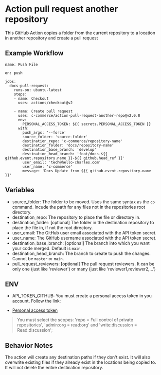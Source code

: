 # Action pull request another repository 
This GitHub Action copies a folder from the current repository to a location in another repository and create a pull request

## Example Workflow
    name: Push File

    on: push

    jobs:
      docs-pull-request:
        runs-on: ubuntu-latest
        steps:
        - name: Checkout
          uses: actions/checkout@v2

        - name: Create pull request
          uses: c-commerce/action-pull-request-another-repo@v2.0.0
          env:
            PERSONAL_ACCESS_TOKEN: ${{ secrets.PERSONAL_ACCESS_TOKEN }}
          with:
            push_args: '--force'
            source_folder: 'source-folder'
            destination_repo: 'c-commerce/repository-name'
            destination_folder: 'docs/repository-name'
            destination_base_branch: 'develop'
            destination_head_branch: 'feat/docs-${{ github.event.repository.name }}-${{ github.head_ref }}'
            user_email: 'tech@hello-charles.com'
            user_name: 'c-commerce'
            message: 'Docs Update from ${{ github.event.repository.name }}'

## Variables
* source_folder: The folder to be moved. Uses the same syntax as the `cp` command. Incude the path for any files not in the repositories root directory.
* destination_repo: The repository to place the file or directory in.
* destination_folder: [optional] The folder in the destination repository to place the file in, if not the root directory.
* user_email: The GitHub user email associated with the API token secret.
* user_name: The GitHub username associated with the API token secret.
* destination_base_branch: [optional] The branch into which you want your code merged. Default is `main`.
* destination_head_branch: The branch to create to push the changes. Cannot be `master` or `main`.
* pull_request_reviewers: [optional] The pull request reviewers. It can be only one (just like 'reviewer') or many (just like 'reviewer1,reviewer2,...')

## ENV
* API_TOKEN_GITHUB: You must create a personal access token in you account. Follow the link:
- [Personal access token](https://docs.github.com/en/free-pro-team@latest/github/authenticating-to-github/creating-a-personal-access-token)

> You must select the scopes: 'repo = Full control of private repositories', 'admin:org = read:org' and 'write:discussion = Read:discussion'; 


## Behavior Notes
The action will create any destination paths if they don't exist. It will also overwrite existing files if they already exist in the locations being copied to. It will not delete the entire destination repository.
